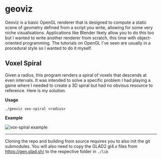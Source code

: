 # geoviz

Geoviz is a basic OpenGL renderer that is designed to compute a static scene of geometry defined from a script you write, allowing for some very niche visualisations. Applications like Blender likely allow you to do this too but I wanted to write another renderer from scratch, this time with object-oriented programming. The tutorials on OpenGL I've seen are usually in a procedural style so I wanted to do it myself.

## Voxel Spiral

Given a radius, this program renders a spiral of voxels that descends at even intervals. It was intended to solve a specific problem I had playing a game where I needed to create a 3D spiral but had no obvious resource to reference. Here is my solution.

**Usage**

```
./geoviz vox-spiral <radius>
```

**Example**

![vox-spiral example](doc/vox-spiral.GIF)


***

Cloning the repo and building from source requires you to also init the git submodules. You will also need to copy the GLAD2 gl4.x files from https://gen.glad.sh/ to the respective folder in `./lib`

